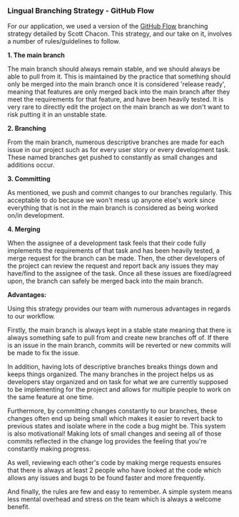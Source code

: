 ### Lingual Branching Strategy - GitHub Flow

For our application, we used a version of the [GitHub Flow](http://scottchacon.com/2011/08/31/github-flow.html) branching strategy detailed by Scott Chacon. This strategy, and our take on it, involves a number of rules/guidelines to follow.

**1. The main branch**

The main branch should always remain stable, and we should always be able to pull from it. This is maintained by the practice that something should only be merged into the main branch once it is considered 'release ready', meaning that features are only merged back into the main branch after they meet the requirements for that feature, and have been heavily tested. It is very rare to directly edit the project on the main branch as we don't want to risk putting it in an unstable state.

**2. Branching**

From the main branch, numerous descriptive branches are made for each issue in our project such as for every user story or every development task. These named branches get pushed to constantly as small changes and additions occur.

**3. Committing**

As mentioned, we push and commit changes to our branches regularly. This acceptable to do because we won't mess up anyone else's work since everything that is not in the main branch is considered as being worked on/in development.

**4. Merging**

When the assignee of a development task feels that their code fully implements the requirements of that task and has been heavily tested, a merge request for the branch can be made. Then, the other developers of the project can review the request and report back any issues they may have/find to the assignee of the task. Once all these issues are fixed/agreed upon, the branch can safely be merged back into the main branch.

**Advantages:**

Using this strategy provides our team with numerous advantages in regards to our workflow.

Firstly, the main branch is always kept in a stable state meaning that there is always something safe to pull from and create new branches off of. If there is an issue in the main branch, commits will be reverted or new commits will be made to fix the issue.

In addition, having lots of descriptive branches breaks things down and keeps things organized. The many branches in the project helps us as developers stay organized and on task for what we are currently supposed to be implementing for the project and allows for multiple people to work on the same feature at one time.

Furthermore, by committing changes constantly to our branches, these changes often end up being small which makes it easier to revert back to previous states and isolate where in the code a bug might be. This system is also motivational! Making lots of small changes and seeing all of those commits reflected in the change log provides the feeling that you're constantly making progress.

As well, reviewing each other's code by making merge requests ensures that there is always at least 2 people who have looked at the code which allows any issues and bugs to be found faster and more frequently.

And finally, the rules are few and easy to remember. A simple system means less mental overhead and stress on the team which is always a welcome benefit.
